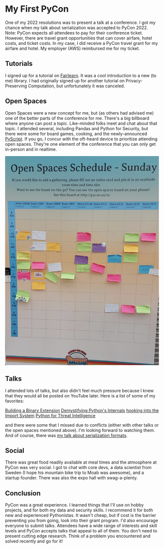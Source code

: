 # My First PyCon

One of my 2022 resolutions was to present a talk at a conference. I got my chance when my talk about serialization was accepted to PyCon 2022. Note: PyCon expects all attendees to pay for their conference ticket. However, there are travel grant opportunities that can cover airfare, hotel costs, and ticket costs. In my case, I did receive a PyCon travel grant for my airfare and hotel. My employer (AWS) reimbursed me for my ticket.

## Tutorials
I signed up for a tutorial on [Fairlearn](https://github.com/fairlearn). It was a cool introduction to a new (to me) library. I had originally signed up for another tutorial on Privacy-Preserving Computation, but unfortunately it was canceled.

## Open Spaces
Open Spaces were a new concept for me, but (as others had advised me) one of the better parts of the conference for me. There's a big billboard where anyone can post a topic. Like-minded folks meet and chat about that topic. I attended several, including Pandas and Python for Security, but there were some for board games, cooking, and the newly-announced [PyScript](https://pyscript.net). If you go, I concur with the oft-heard device to prioritize attending open spaces. They're one element of the conference that you can only get in-person and in realtime.

![os](img/os.png)

## Talks
I attended lots of talks, but also didn't feel much pressure because I knew that they would all be posted on YouTube later. Here is a list of some of my favorites:

[Building a Binary Extension](https://youtu.be/gROGDQakzas)
[Demystifying Python's Internals](https://youtu.be/HYKGZunmF50)
[hooking into the Import System](https://youtu.be/ziC_DlabFto)
[Python for Threat Intelligence](https://youtu.be/Zf38qncahiU)

and there were some that I missed due to conflicts (either with other talks or the open spaces mentioned above). I'm looking forward to watching them. And of course, there was [my talk about serialization formats](https://youtu.be/ygrjAGDU1J8).

## Social
There was great food readily available at meal times and the atmosphere at PyCon was very social. I got to chat with core devs, a data scientist from Sweden (I hope his mountain bike trip to Moab was awesome), and a startup founder. There was also the expo hall with swag-a-plenty.

## Conclusion
PyCon was a great experience. I learned things that I'll use on hobby projects, and for both my data and security skills. I recommend it for both new and experienced Pythonistas. It wasn't cheap, but if cost is the barrier preventing you from going, look into their grant program. I'd also encourage everyone to submit talks. Attendees have a wide range of interests and skill levels and PyCon accepts talks that appeal to all of them. You don't need to present cutting edge research. Think of a problem you encountered and solved recently and go for it!
